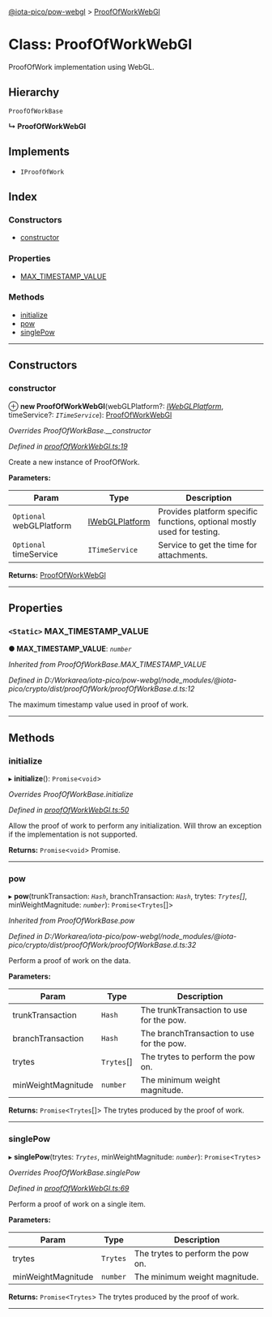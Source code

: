 [@iota-pico/pow-webgl](../README.md) > [ProofOfWorkWebGl](../classes/proofofworkwebgl.md)

# Class: ProofOfWorkWebGl

ProofOfWork implementation using WebGL.

## Hierarchy

 `ProofOfWorkBase`

**↳ ProofOfWorkWebGl**

## Implements

* `IProofOfWork`

## Index

### Constructors

* [constructor](proofofworkwebgl.md#constructor)

### Properties

* [MAX_TIMESTAMP_VALUE](proofofworkwebgl.md#max_timestamp_value)

### Methods

* [initialize](proofofworkwebgl.md#initialize)
* [pow](proofofworkwebgl.md#pow)
* [singlePow](proofofworkwebgl.md#singlepow)

---

## Constructors

<a id="constructor"></a>

###  constructor

⊕ **new ProofOfWorkWebGl**(webGLPlatform?: *[IWebGLPlatform](../interfaces/iwebglplatform.md)*, timeService?: *`ITimeService`*): [ProofOfWorkWebGl](proofofworkwebgl.md)

*Overrides ProofOfWorkBase.__constructor*

*Defined in [proofOfWorkWebGl.ts:19](https://github.com/iota-pico/pow-webgl/blob/64ad2a2/src/proofOfWorkWebGl.ts#L19)*

Create a new instance of ProofOfWork.

**Parameters:**

| Param | Type | Description |
| ------ | ------ | ------ |
| `Optional` webGLPlatform | [IWebGLPlatform](../interfaces/iwebglplatform.md) |  Provides platform specific functions, optional mostly used for testing. |
| `Optional` timeService | `ITimeService` |  Service to get the time for attachments. |

**Returns:** [ProofOfWorkWebGl](proofofworkwebgl.md)

___

## Properties

<a id="max_timestamp_value"></a>

### `<Static>` MAX_TIMESTAMP_VALUE

**● MAX_TIMESTAMP_VALUE**: *`number`*

*Inherited from ProofOfWorkBase.MAX_TIMESTAMP_VALUE*

*Defined in D:/Workarea/iota-pico/pow-webgl/node_modules/@iota-pico/crypto/dist/proofOfWork/proofOfWorkBase.d.ts:12*

The maximum timestamp value used in proof of work.

___

## Methods

<a id="initialize"></a>

###  initialize

▸ **initialize**(): `Promise`<`void`>

*Overrides ProofOfWorkBase.initialize*

*Defined in [proofOfWorkWebGl.ts:50](https://github.com/iota-pico/pow-webgl/blob/64ad2a2/src/proofOfWorkWebGl.ts#L50)*

Allow the proof of work to perform any initialization. Will throw an exception if the implementation is not supported.

**Returns:** `Promise`<`void`>
Promise.

___
<a id="pow"></a>

###  pow

▸ **pow**(trunkTransaction: *`Hash`*, branchTransaction: *`Hash`*, trytes: *`Trytes`[]*, minWeightMagnitude: *`number`*): `Promise`<`Trytes`[]>

*Inherited from ProofOfWorkBase.pow*

*Defined in D:/Workarea/iota-pico/pow-webgl/node_modules/@iota-pico/crypto/dist/proofOfWork/proofOfWorkBase.d.ts:32*

Perform a proof of work on the data.

**Parameters:**

| Param | Type | Description |
| ------ | ------ | ------ |
| trunkTransaction | `Hash` |  The trunkTransaction to use for the pow. |
| branchTransaction | `Hash` |  The branchTransaction to use for the pow. |
| trytes | `Trytes`[] |  The trytes to perform the pow on. |
| minWeightMagnitude | `number` |  The minimum weight magnitude. |

**Returns:** `Promise`<`Trytes`[]>
The trytes produced by the proof of work.

___
<a id="singlepow"></a>

###  singlePow

▸ **singlePow**(trytes: *`Trytes`*, minWeightMagnitude: *`number`*): `Promise`<`Trytes`>

*Overrides ProofOfWorkBase.singlePow*

*Defined in [proofOfWorkWebGl.ts:69](https://github.com/iota-pico/pow-webgl/blob/64ad2a2/src/proofOfWorkWebGl.ts#L69)*

Perform a proof of work on a single item.

**Parameters:**

| Param | Type | Description |
| ------ | ------ | ------ |
| trytes | `Trytes` |  The trytes to perform the pow on. |
| minWeightMagnitude | `number` |  The minimum weight magnitude. |

**Returns:** `Promise`<`Trytes`>
The trytes produced by the proof of work.

___

